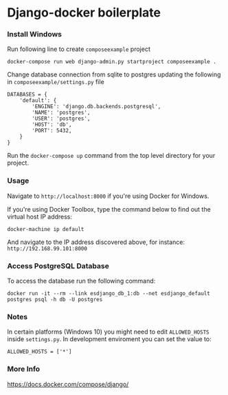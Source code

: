 # Django-docker boilerplate

### Install Windows

Run following line to create ```composeexample``` project

```
docker-compose run web django-admin.py startproject composeexample .
```

Change database connection from sqlite to postgres updating the following in ```composeexample/settings.py``` file

```
DATABASES = {
    'default': {
        'ENGINE': 'django.db.backends.postgresql',
        'NAME': 'postgres',
        'USER': 'postgres',
        'HOST': 'db',
        'PORT': 5432,
    }
}
```

Run the ```docker-compose up``` command from the top level directory for your project.

### Usage

Navigate to ```http://localhost:8000``` if you're using Docker for Windows.

If you're using Docker Toolbox, type the command below to find out the virtual host IP address:

```
docker-machine ip default
```

And navigate to the IP address discovered above, for instance: ```http://192.168.99.101:8000```

### Access PostgreSQL Database

To access the database run the following command:

```
docker run -it --rm --link esdjango_db_1:db --net esdjango_default postgres psql -h db -U postgres
```

### Notes

In certain platforms (Windows 10) you might need to edit ```ALLOWED_HOSTS``` inside ```settings.py```. In development enviroment you can set the value to:

```
ALLOWED_HOSTS = ['*']
```

### More Info

https://docs.docker.com/compose/django/
